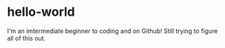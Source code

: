 # hello-world
I'm an imtermediate beginner to coding and on Github! Still trying to figure all of this out. 
